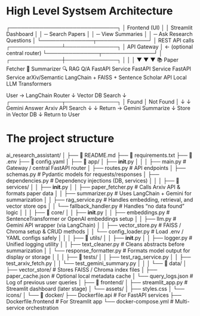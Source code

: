 
# High Level Systsem Architecture

 ┌─────────────────────────────┐
 │         Frontend (UI)       │
 │ Streamlit Dashboard          │
 │ ─ Search Papers              │
 │ ─ View Summaries             │
 │ ─ Ask Research Questions     │
 └──────────────┬──────────────┘
                │ REST API calls
 ┌──────────────┴──────────────┐
 │        API Gateway           │  ← (optional central router)
 └──────────────┬──────────────┘
                │
 ┌──────────────┼──────────────┐
 │              │              │
 ▼              ▼              ▼
📚 Paper Fetcher   🧠 Summarizer   🔍 RAG Q/A
FastAPI Service    FastAPI Service FastAPI Service
arXiv/Semantic     LangChain +     FAISS + Sentence
Scholar API        Local LLM       Transformers








User → LangChain Router
          ↓
     Vector DB Search
          ↓
    ┌──────────────┬──────────────┐
    │  Found       │   Not Found  │
    ↓              ↓
Gemini Answer   Arxiv API Search
    ↓              ↓
  Return     → Gemini Summarize
                ↓
            Store in Vector DB
                ↓
           Return to User



# The project structure

ai_research_assistant/
│
├── 📄 README.md
├── 📄 requirements.txt
├── 📄 .env
├── 📄 config.yaml
│
├── 📂 app/
│   ├── __init__.py
│   │
│   ├── main.py                     # Gateway / central FastAPI router
│   ├── routes.py                   # API endpoints
│   ├── schemas.py                  # Pydantic models for requests/responses
│   ├── dependencies.py             # Dependency injections (DB, services)
│   │
│   ├── 📂 services/
│   │   ├── __init__.py
│   │   ├── paper_fetcher.py        # Calls Arxiv API & formats paper data
│   │   ├── summarizer.py           # Uses LangChain + Gemini for summarization
│   │   ├── rag_service.py          # Handles embedding, retrieval, and vector store ops
│   │   └── fallback_handler.py     # Handles “no data found” logic
│   │
│   ├── 📂 core/
│   │   ├── __init__.py
│   │   ├── embeddings.py           # SentenceTransformer or OpenAI embeddings setup
│   │   ├── llm.py                  # Gemini API wrapper (via LangChain)
│   │   ├── vector_store.py         # FAISS / Chroma setup & CRUD methods
│   │   └── config_loader.py        # Load .env / YAML configs safely
│   │
│   ├── 📂 utils/
│   │   ├── __init__.py
│   │   ├── logger.py               # Unified logging utility
│   │   ├── text_cleaner.py         # Cleans abstracts before summarization
│   │   └── response_formatter.py   # Formats model output for display or storage
│   │
│   ├── 📂 tests/
│   │   ├── test_rag_service.py
│   │   ├── test_arxiv_fetch.py
│   │   └── test_gemini_summary.py
│   │
│   └── 📂 data/
│       ├── vector_store/           # Stores FAISS / Chroma index files
│       ├── paper_cache.json        # Optional local metadata cache
│       └── query_logs.json         # Log of previous user queries
│
├── 📂 frontend/
│   ├── streamlit_app.py            # Streamlit dashboard (later stage)
│   └── assets/
│       ├── styles.css
│       └── icons/
│
└── 📂 docker/
    ├── Dockerfile.api              # For FastAPI services
    ├── Dockerfile.frontend         # For Streamlit app
    └── docker-compose.yml          # Multi-service orchestration
